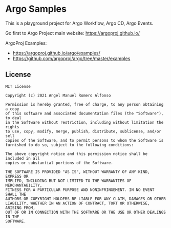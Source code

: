 # Argo Samples
This is a playground project for Argo Workflow, Argo CD, Argo Events.

Go first to Argo Project main website: https://argoproj.github.io/

ArgoProj Examples:
* https://argoproj.github.io/argo/examples/
* https://github.com/argoproj/argo/tree/master/examples

## License
```
MIT License

Copyright (c) 2021 Angel Manuel Romero Alfonso

Permission is hereby granted, free of charge, to any person obtaining a copy
of this software and associated documentation files (the "Software"), to deal
in the Software without restriction, including without limitation the rights
to use, copy, modify, merge, publish, distribute, sublicense, and/or sell
copies of the Software, and to permit persons to whom the Software is
furnished to do so, subject to the following conditions:

The above copyright notice and this permission notice shall be included in all
copies or substantial portions of the Software.

THE SOFTWARE IS PROVIDED "AS IS", WITHOUT WARRANTY OF ANY KIND, EXPRESS OR
IMPLIED, INCLUDING BUT NOT LIMITED TO THE WARRANTIES OF MERCHANTABILITY,
FITNESS FOR A PARTICULAR PURPOSE AND NONINFRINGEMENT. IN NO EVENT SHALL THE
AUTHORS OR COPYRIGHT HOLDERS BE LIABLE FOR ANY CLAIM, DAMAGES OR OTHER
LIABILITY, WHETHER IN AN ACTION OF CONTRACT, TORT OR OTHERWISE, ARISING FROM,
OUT OF OR IN CONNECTION WITH THE SOFTWARE OR THE USE OR OTHER DEALINGS IN THE
SOFTWARE.

```
